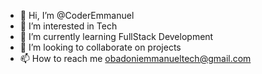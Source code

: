 - 👋 Hi, I’m @CoderEmmanuel
- 👀 I’m interested in Tech
- 🌱 I’m currently learning FullStack Development
- 💞️ I’m looking to collaborate on projects
- 📫 How to reach me obadoniemmanueltech@gmail.com

<!---
CoderEmmanuel/CoderEmmanuel is a ✨ special ✨ repository because its `README.md` (this file) appears on your GitHub profile.
You can click the Preview link to take a look at your changes.
--->
